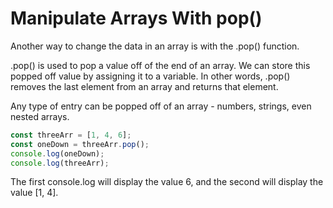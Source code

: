 # Manipulate Arrays With pop()
Another way to change the data in an array is with the .pop() function.

.pop() is used to pop a value off of the end of an array. We can store this popped off value by assigning it to a variable. In other words, .pop() removes the last element from an array and returns that element.

Any type of entry can be popped off of an array - numbers, strings, even nested arrays.
```javascript
const threeArr = [1, 4, 6];
const oneDown = threeArr.pop();
console.log(oneDown);
console.log(threeArr);
```
The first console.log will display the value 6, and the second will display the value [1, 4].
